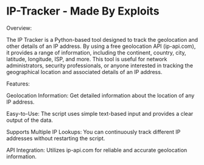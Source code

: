 # IP-Tracker - Made By Exploits

Overview:

The IP Tracker is a Python-based tool designed to track the geolocation and other details of an IP address. By using a free geolocation API (ip-api.com), it provides a range of information, including the continent, country, city, latitude, longitude, ISP, and more. This tool is useful for network administrators, security professionals, or anyone interested in tracking the geographical location and associated details of an IP address.

Features:

Geolocation Information: Get detailed information about the location of any IP address.

Easy-to-Use: The script uses simple text-based input and provides a clear output of the data.

Supports Multiple IP Lookups: You can continuously track different IP addresses without restarting the script.

API Integration: Utilizes ip-api.com for reliable and accurate geolocation information.

